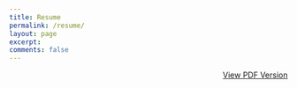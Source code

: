 ```yaml
---
title: Resume
permalink: /resume/
layout: page
excerpt: 
comments: false
---
```

<div style="text-align: right;" id="journey"><a href="/resume/pdf/#!">View PDF Version</a></div>

